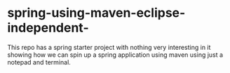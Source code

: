 # spring-using-maven-eclipse-independent-
This repo has a spring starter project with nothing very interesting in it showing how we can spin up a spring application using maven using just a notepad and terminal.
